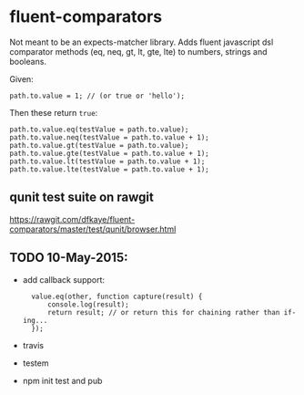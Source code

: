 # fluent-comparators
Not meant to be an expects-matcher library.  Adds fluent javascript dsl comparator methods (eq, neq, gt, lt, gte, lte) to numbers, strings and booleans.

Given:  

	path.to.value = 1; // (or true or 'hello');
	
Then these return `true`:

	path.to.value.eq(testValue = path.to.value); 
	path.to.value.neq(testValue = path.to.value + 1);
	path.to.value.gt(testValue = path.to.value);
	path.to.value.gte(testValue = path.to.value + 1);
	path.to.value.lt(testValue = path.to.value + 1);
	path.to.value.lte(testValue = path.to.value + 1);


## qunit test suite on rawgit
https://rawgit.com/dfkaye/fluent-comparators/master/test/qunit/browser.html

## TODO 10-May-2015:
+ add callback support:
        
        value.eq(other, function capture(result) {
            console.log(result);
            return result; // or return this for chaining rather than if-ing...
        });
+ travis
+ testem
+ npm init test and pub
